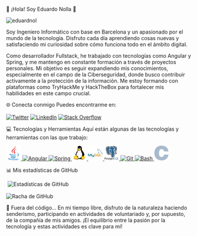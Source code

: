 🚀 ¡Hola! Soy Eduardo Nolla 👋
<p align="left"> <img src="https://komarev.com/ghpvc/?username=eduardnol&label=Profile%20views&color=0e75b6&style=flat" alt="eduardnol" /> </p>

Soy Ingeniero Informático con base en Barcelona y un apasionado por el mundo de la tecnología. Disfruto cada día aprendiendo cosas nuevas y satisfaciendo mi curiosidad sobre cómo funciona todo en el ámbito digital.

Como desarrollador Fullstack, he trabajado con tecnologías como Angular y Spring, y me mantengo en constante formación a través de proyectos personales. Mi objetivo es seguir expandiendo mis conocimientos, especialmente en el campo de la Ciberseguridad, donde busco contribuir activamente a la protección de la información. Me estoy formando con plataformas como TryHackMe y HackTheBox para fortalecer mis habilidades en este campo crucial.

🌐 Conecta conmigo
Puedes encontrarme en:

<p align="left">
<a href="https://twitter.com/eduardnol" target="_blank"><img align="center" src="https://raw.githubusercontent.com/rahuldkjain/github-profile-readme-generator/master/src/images/icons/Social/twitter.svg" alt="Twitter" height="30" width="40" /></a>
<a href="https://linkedin.com/in/eduardonolla" target="_blank"><img align="center" src="https://raw.githubusercontent.com/rahuldkjain/github-profile-readme-generator/master/src/images/icons/Social/linked-in-alt.svg" alt="LinkedIn" height="30" width="40" /></a>
<a href="https://stackoverflow.com/users/10913315/eduardnol" target="_blank"><img align="center" src="https://raw.githubusercontent.com/rahuldkjain/github-profile-readme-generator/master/src/images/icons/Social/stack-overflow.svg" alt="Stack Overflow" height="30" width="40" /></a>
</p>

💻 Tecnologías y Herramientas
Aquí están algunas de las tecnologías y herramientas con las que trabajo:

<p align="left">
<a href="https://www.java.com" target="_blank" rel="noreferrer"> <img src="https://raw.githubusercontent.com/devicons/devicon/master/icons/java/java-original.svg" alt="Java" width="40" height="40"/> </a>
<a href="https://angular.io" target="_blank" rel="noreferrer"> <img src="https://angular.io/assets/images/logos/angular/angular.svg" alt="Angular" width="40" height="40"/> </a>
<a href="https://spring.io/" target="_blank" rel="noreferrer"> <img src="https://www.vectorlogo.zone/logos/springio/springio-icon.svg" alt="Spring" width="40" height="40"/> </a>
<a href="https://www.linux.org/" target="_blank" rel="noreferrer"> <img src="https://raw.githubusercontent.com/devicons/devicon/master/icons/linux/linux-original.svg" alt="Linux" width="40" height="40"/> </a>
<a href="https://www.mysql.com/" target="_blank" rel="noreferrer"> <img src="https://raw.githubusercontent.com/devicons/devicon/master/icons/mysql/mysql-original-wordmark.svg" alt="MySQL" width="40" height="40"/> </a>
<a href="https://www.postgresql.org" target="_blank" rel="noreferrer"> <img src="https://raw.githubusercontent.com/devicons/devicon/master/icons/postgresql/postgresql-original-wordmark.svg" alt="PostgreSQL" width="40" height="40"/> </a>
<a href="https://git-scm.com/" target="_blank" rel="noreferrer"> <img src="https://www.vectorlogo.zone/logos/git-scm/git-scm-icon.svg" alt="Git" width="40" height="40"/> </a>
<a href="https://www.gnu.org/software/bash/" target="_blank" rel="noreferrer"> <img src="https://www.vectorlogo.zone/logos/gnu_bash/gnu_bash-icon.svg" alt="Bash" width="40" height="40"/> </a>
<a href="https://www.cprogramming.com/" target="_blank" rel="noreferrer"> <img src="https://raw.githubusercontent.com/devicons/devicon/master/icons/c/c-original.svg" alt="C" width="40" height="40"/> </a>
</p>

📊 Mis estadísticas de GitHub
<p>&nbsp;<img align="center" src="https://github-readme-stats.vercel.app/api?username=eduardnol&show_icons=true&theme=dark&locale=en&count_private=true" alt="Estadísticas de GitHub" /></p>

<p><img align="center" src="https://github-readme-streak-stats.herokuapp.com/?user=eduardnol&theme=dark&count_private=true" alt="Racha de GitHub" /></p>

🌳 Fuera del código...
En mi tiempo libre, disfruto de la naturaleza haciendo senderismo, participando en actividades de voluntariado y, por supuesto, de la compañía de mis amigos. ¡El equilibrio entre la pasión por la tecnología y estas actividades es clave para mí!
